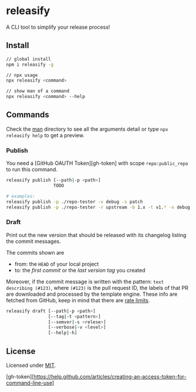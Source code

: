 # releasify

A CLI tool to simplify your release process!

## Install

```sh
// global install
npm i releasify -g

// npx usage
npx releasify <command>

// show man of a command
npx releasify <command> --help
```

## Commands

Check the [man](man/) directory to see all the arguments detail or type `npx releasify help` 
to get a preview.

### Publish

You need a [GitHub OAUTH Token][gh-token] with scope `repo:public_repo` to run this command.

```sh
releasify publish [--path|-p <path>]
                  TODO

# examples:
releasify publish -p ./repo-tester -v debug -s patch
releasify publish -p ./repo-tester -r upstream -b 1.x -t v1.* -v debug -s patch
```

### Draft

Print out the new version that should be released with its changelog listing the commit messages.

The commits shown are
+ from: the `HEAD` of your local project 
+ to: the _first commit_ or the _last version tag_ you created

Moreover, if the commit message is written with the pattern: `text describing (#123)`, where
`(#123)` is the pull request ID, the labels of that PR are downloaded and processed by the template
engine. These info are fetched from GitHub, keep in mind that there are [rate limits](https://developer.github.com/v3/#rate-limiting).

```sh
releasify draft [--path|-p <path>]
                [--tag|-t <pattern>]
                [--semver|-s <relese>]
                [--verbose|-v <level>]
                [--help|-h]
```


## License

Licensed under [MIT](./LICENSE).

[gh-token][https://help.github.com/articles/creating-an-access-token-for-command-line-use]
